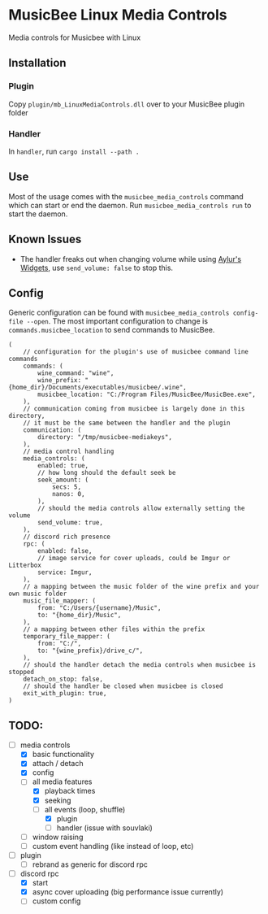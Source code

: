 # MusicBee Linux Media Controls

Media controls for Musicbee with Linux

## Installation

### Plugin

Copy `plugin/mb_LinuxMediaControls.dll` over to your MusicBee plugin folder

### Handler

In `handler`, run `cargo install --path .`

## Use

Most of the usage comes with the `musicbee_media_controls` command which can start or end the daemon. Run `musicbee_media_controls run` to start the daemon. 

## Known Issues

- The handler freaks out when changing volume while using [Aylur's Widgets](https://extensions.gnome.org/extension/5338/aylurs-widgets/), use `send_volume: false` to stop this.

## Config

Generic configuration can be found with `musicbee_media_controls config-file --open`. The most important configuration to change is `commands.musicbee_location` to send commands to MusicBee.

```ron
(
    // configuration for the plugin's use of musicbee command line commands
    commands: (
        wine_command: "wine",
        wine_prefix: "{home_dir}/Documents/executables/musicbee/.wine",
        musicbee_location: "C:/Program Files/MusicBee/MusicBee.exe",
    ),
    // communication coming from musicbee is largely done in this directory,
    // it must be the same between the handler and the plugin
    communication: (
        directory: "/tmp/musicbee-mediakeys",
    ),
    // media control handling
    media_controls: (
        enabled: true,
        // how long should the default seek be
        seek_amount: (
            secs: 5,
            nanos: 0,
        ),
        // should the media controls allow externally setting the volume
        send_volume: true,
    ),
    // discord rich presence
    rpc: (
        enabled: false,
        // image service for cover uploads, could be Imgur or Litterbox
        service: Imgur,
    ),
    // a mapping between the music folder of the wine prefix and your own music folder
    music_file_mapper: (
        from: "C:/Users/{username}/Music",
        to: "{home_dir}/Music",
    ),
    // a mapping between other files within the prefix
    temporary_file_mapper: (
        from: "C:/",
        to: "{wine_prefix}/drive_c/",
    ),
    // should the handler detach the media controls when musicbee is stopped
    detach_on_stop: false,
    // should the handler be closed when musicbee is closed
    exit_with_plugin: true,
)
```

## TODO:

- [ ] media controls
  - [x] basic functionality
  - [x] attach / detach
  - [x] config
  - [ ] all media features
    - [x] playback times
    - [x] seeking
    - [ ] all events (loop, shuffle)
      - [x] plugin
      - [ ] handler (issue with souvlaki)
  - [ ] window raising
  - [ ] custom event handling (like instead of loop, etc)
- [ ] plugin
  - [ ] rebrand as generic for discord rpc
- [ ] discord rpc
  - [x] start
  - [x] async cover uploading (big performance issue currently)
  - [ ] custom config
